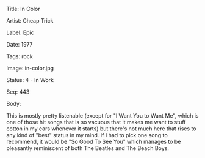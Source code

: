 Title:  In Color

Artist: Cheap Trick

Label:  Epic

Date:   1977

Tags:   rock

Image:  in-color.jpg

Status: 4 - In Work

Seq:    443

Body: 

This is mostly pretty listenable (except for "I Want You to Want Me", which is one of those hit songs that is so vacuous that it makes me want to stuff cotton in my ears whenever it starts) but there's not much here that rises to any kind of "best" status in my mind. If I had to pick one song to recommend, it would be "So Good To See You" which manages to be pleasantly reminiscent of both The Beatles and The Beach Boys. 

